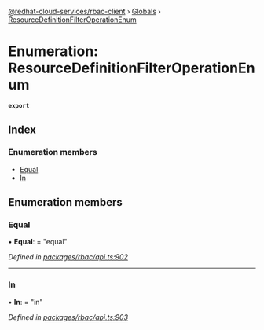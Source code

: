 [@redhat-cloud-services/rbac-client](../README.md) › [Globals](../globals.md) › [ResourceDefinitionFilterOperationEnum](resourcedefinitionfilteroperationenum.md)

# Enumeration: ResourceDefinitionFilterOperationEnum

**`export`** 

## Index

### Enumeration members

* [Equal](resourcedefinitionfilteroperationenum.md#equal)
* [In](resourcedefinitionfilteroperationenum.md#in)

## Enumeration members

###  Equal

• **Equal**: = "equal"

*Defined in [packages/rbac/api.ts:902](https://github.com/RedHatInsights/javascript-clients/blob/master/packages/rbac/api.ts#L902)*

___

###  In

• **In**: = "in"

*Defined in [packages/rbac/api.ts:903](https://github.com/RedHatInsights/javascript-clients/blob/master/packages/rbac/api.ts#L903)*
